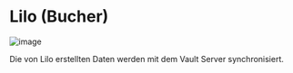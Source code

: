 # Lilo (Bucher)

![image](HelpImages/image138.png)  

Die von Lilo erstellten Daten werden mit dem Vault Server synchronisiert.

